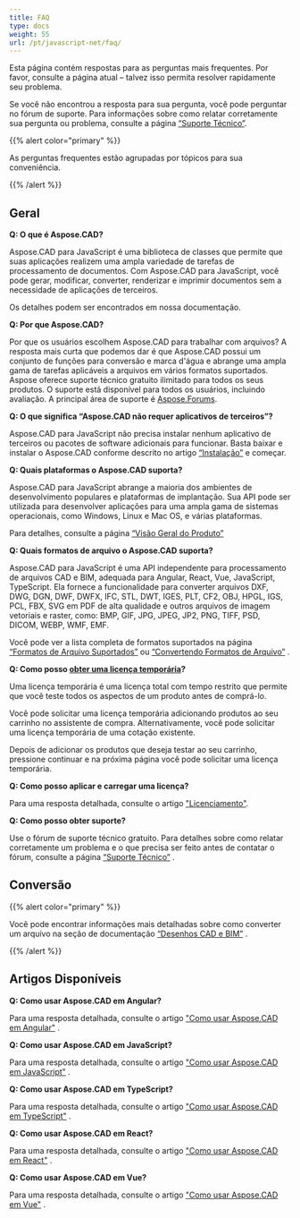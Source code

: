 ```yaml
---
title: FAQ
type: docs
weight: 55
url: /pt/javascript-net/faq/
---
```


Esta página contém respostas para as perguntas mais frequentes. Por favor, consulte a página atual – talvez isso permita resolver rapidamente seu problema.

Se você não encontrou a resposta para sua pergunta, você pode perguntar no fórum de suporte. Para informações sobre como relatar corretamente sua pergunta ou problema, consulte a página [“Suporte Técnico”](/pt/cad/javascript-net/technical-support).

{{% alert color="primary" %}} 

As perguntas frequentes estão agrupadas por tópicos para sua conveniência.

{{% /alert %}}

## **Geral**
**Q: O que é Aspose.CAD?**

Aspose.CAD para JavaScript é uma biblioteca de classes que permite que suas aplicações realizem uma ampla variedade de tarefas de processamento de documentos. Com Aspose.CAD para JavaScript, você pode gerar, modificar, converter, renderizar e imprimir documentos sem a necessidade de aplicações de terceiros.

Os detalhes podem ser encontrados em nossa documentação.

**Q: Por que Aspose.CAD?**

Por que os usuários escolhem Aspose.CAD para trabalhar com arquivos?
A resposta mais curta que podemos dar é que Aspose.CAD possui um conjunto de funções para conversão e marca d'água e abrange uma ampla gama de tarefas aplicáveis a arquivos em vários formatos suportados.
Aspose oferece suporte técnico gratuito ilimitado para todos os seus produtos.
O suporte está disponível para todos os usuários, incluindo avaliação. A principal área de suporte é [Aspose.Forums](https://forum.aspose.com/c/cad/19).

**Q: O que significa “Aspose.CAD não requer aplicativos de terceiros”?**

Aspose.CAD para JavaScript não precisa instalar nenhum aplicativo de terceiros ou pacotes de software adicionais para funcionar. Basta baixar e instalar o Aspose.CAD conforme descrito no artigo [“Instalação”](/pt/cad/javascript-net/installation/) e começar.

**Q: Quais plataformas o Aspose.CAD suporta?**

Aspose.CAD para JavaScript abrange a maioria dos ambientes de desenvolvimento populares e plataformas de implantação. Sua API pode ser utilizada para desenvolver aplicações para uma ampla gama de sistemas operacionais, como Windows, Linux e Mac OS, e várias plataformas.

Para detalhes, consulte a página [“Visão Geral do Produto”](/pt/cad/javascript-net/product-overview/) 

**Q: Quais formatos de arquivo o Aspose.CAD suporta?**

Aspose.CAD para JavaScript é uma API independente para processamento de arquivos CAD e BIM, adequada para Angular, React, Vue, JavaScript, TypeScript. 
Ela fornece a funcionalidade para converter arquivos DXF, DWG, DGN, DWF, DWFX, IFC, STL, DWT, IGES, PLT, CF2, OBJ, HPGL, IGS, PCL, FBX, SVG em PDF de alta qualidade e outros arquivos de imagem vetoriais e raster, como: BMP, GIF, JPG, JPEG, JP2, PNG, TIFF, PSD, DICOM, WEBP, WMF, EMF. 

Você pode ver a lista completa de formatos suportados na página [“Formatos de Arquivo Suportados”](/pt/cad/javascript-net/supported-file-formats/) ou [“Convertendo Formatos de Arquivo”](/pt/cad/javascript-net/converting-file-formats/) .

**Q: Como posso [obter uma licença temporária](https://purchase.aspose.com/temporary-license/)?**

Uma licença temporária é uma licença total com tempo restrito que permite que você teste todos os aspectos de um produto antes de comprá-lo.

Você pode solicitar uma licença temporária adicionando produtos ao seu carrinho no assistente de compra. Alternativamente, você pode solicitar uma licença temporária de uma cotação existente.

Depois de adicionar os produtos que deseja testar ao seu carrinho, pressione continuar e na próxima página você pode solicitar uma licença temporária.

**Q: Como posso aplicar e carregar uma licença?**

Para uma resposta detalhada, consulte o artigo ["Licenciamento"](/pt/cad/javascript-net/licensing/).

**Q: Como posso obter suporte?**

Use o fórum de suporte técnico gratuito. Para detalhes sobre como relatar corretamente um problema e o que precisa ser feito antes de contatar o fórum, consulte a página [“Suporte Técnico”](/pt/cad/javascript-net/technical-support) .

## **Conversão**

{{% alert color="primary" %}} 

Você pode encontrar informações mais detalhadas sobre como converter um arquivo na seção de documentação [“Desenhos CAD e BIM”](/pt/cad/javascript-net/cad-and-bim-drawings/) .

{{% /alert %}}

## **Artigos Disponíveis**

**Q: Como usar Aspose.CAD em Angular?**

Para uma resposta detalhada, consulte o artigo ["Como usar Aspose.CAD em Angular"](/pt/cad/javascript-net/how-to-use-aspose-cad-in-angular/) .

**Q: Como usar Aspose.CAD em JavaScript?**

Para uma resposta detalhada, consulte o artigo ["Como usar Aspose.CAD em JavaScript"](/pt/cad/javascript-net/how-to-run-aspose-cad-in-javascript/) .

**Q: Como usar Aspose.CAD em TypeScript?**

Para uma resposta detalhada, consulte o artigo ["Como usar Aspose.CAD em TypeScript"](/pt/cad/javascript-net/how-to-use-aspose-cad-in-typescript/) .

**Q: Como usar Aspose.CAD em React?**

Para uma resposta detalhada, consulte o artigo ["Como usar Aspose.CAD em React"](/pt/cad/javascript-net/how-to-use-aspose-cad-in-react/) .

**Q: Como usar Aspose.CAD em Vue?**

Para uma resposta detalhada, consulte o artigo ["Como usar Aspose.CAD em Vue"](/pt/cad/javascript-net/how-to-use-aspose-cad-in-vue/) .
